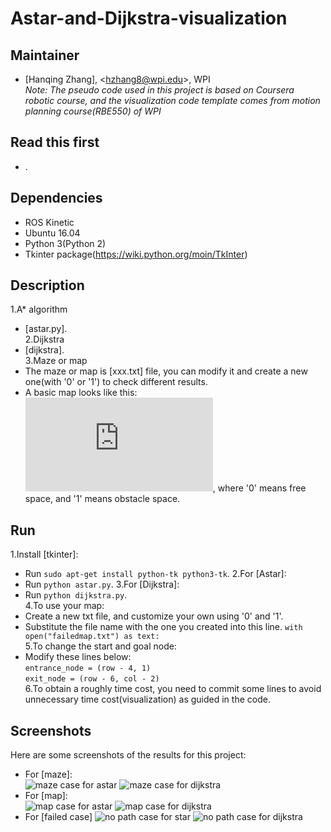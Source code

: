 # Astar-and-Dijkstra-visualization     
## Maintainer
- [Hanqing Zhang], <<hzhang8@wpi.edu>>, WPI   
*Note: The pseudo code used in this project is based on Coursera robotic course, and the visualization code template comes from motion planning course(RBE550) of WPI*    
## Read this first
- .

## Dependencies

- ROS Kinetic
- Ubuntu 16.04
- Python 3(Python 2)
- Tkinter package(https://wiki.python.org/moin/TkInter)

## Description   
1.A* algorithm     
- [astar.py].      
2.Dijkstra   
- [dijkstra].   
3.Maze or map
- The maze or map is [xxx.txt] file, you can modify it and create a new one(with '0' or '1') to check different results.
- A basic map looks like this:
![map](https://github.com/Zhanghq8/Astar-and-Dijkstra-visualization/blob/master/normalmap.txt), where '0' means free space, and '1' means obstacle space.

## Run
1.Install [tkinter]:
- Run `sudo apt-get install python-tk python3-tk`.
2.For [Astar]:
- Run `python astar.py`.
3.For [Dijkstra]:
- Run `python dijkstra.py`.   
4.To use your map:
- Create a new txt file, and customize your own using '0' and '1'.
- Substitute the file name with the one you created into this line.
`with open("failedmap.txt") as text:`   
5.To change the start and goal node:
- Modify these lines below:   
`entrance_node = (row - 4, 1)`   
`exit_node = (row - 6, col - 2)`   
6.To obtain a roughly time cost, you need to commit some lines to avoid unnecessary time cost(visualization) as guided in the code.

## Screenshots

Here are some screenshots of the results for this project:    
- For [maze]:   
![maze case for astar](https://github.com/Zhanghq8/Astar-and-Dijkstra-visualization/blob/master/maze%20case%20for%20astar.png)
![maze case for dijkstra](https://github.com/Zhanghq8/Astar-and-Dijkstra-visualization/blob/master/maze%20case%20for%20dijkstra.png)   
- For [map]:   
![map case for astar](https://github.com/Zhanghq8/Astar-and-Dijkstra-visualization/blob/master/normal%20case%20for%20astar.png)
![map case for dijkstra](https://github.com/Zhanghq8/Astar-and-Dijkstra-visualization/blob/master/normalmap%20case%20for%20dijkstra.png)
- For [failed case]
![no path case for star](https://github.com/Zhanghq8/Astar-and-Dijkstra-visualization/blob/master/failedmap%20for%20astar.png)
![no path case for dijkstra](https://github.com/Zhanghq8/Astar-and-Dijkstra-visualization/blob/master/failed%20case%20for%20dijkstra.png)


